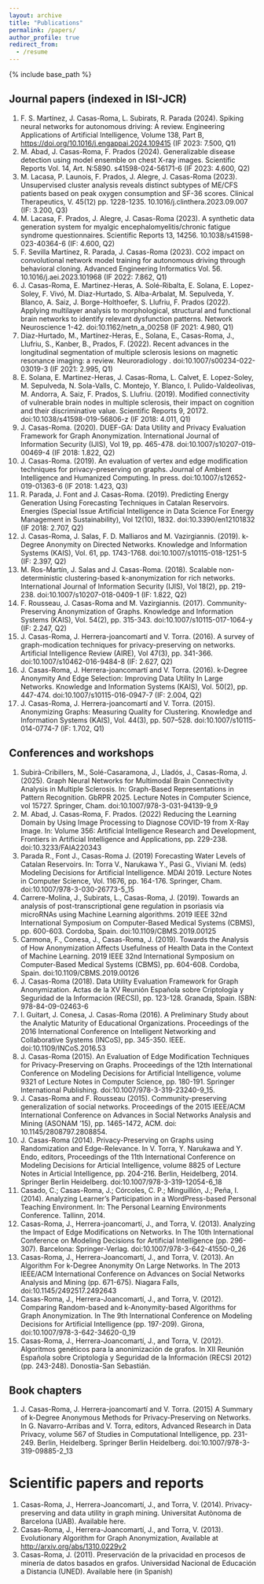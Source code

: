 ```yaml
---
layout: archive
title: "Publications"
permalink: /papers/
author_profile: true
redirect_from:
  - /resume
---
```


{% include base_path %}

## Journal papers (indexed in ISI-JCR)

1. F. S. Martínez, J. Casas-Roma, L. Subirats, R. Parada (2024). Spiking neural networks for autonomous driving: A review. Engineering Applications of Artificial Intelligence, Volume 138, Part B, https://doi.org/10.1016/j.engappai.2024.109415 (IF 2023: 7.500, Q1)
1. M. Abad, J. Casas-Roma, F. Prados (2024). Generalizable disease detection using model ensemble on chest X-ray images. Scientific Reports Vol. 14, Art. N:5890. s41598-024-56171-6 (IF 2023: 4.600, Q2)
1. M. Lacasa, P. Launois, F. Prados, J. Alegre, J. Casas-Roma (2023). Unsupervised cluster analysis reveals distinct subtypes of ME/CFS patients based on peak oxygen consumption and SF-36 scores. Clinical Therapeutics, V. 45(12) pp. 1228-1235. 10.1016/j.clinthera.2023.09.007 (IF: 3.200, Q3)
1. M. Lacasa, F. Prados, J. Alegre, J. Casas-Roma (2023). A synthetic data generation system for myalgic encephalomyelitis/chronic fatigue syndrome questionnaires. Scientific Reports 13, 14256. 10.1038/s41598-023-40364-6 (IF: 4.600, Q2)
1. F. Sevilla Martínez, R. Parada, J. Casas-Roma (2023). CO2 impact on convolutional network model training for autonomous driving through behavioral cloning. Advanced Engineering Informatics Vol. 56. 10.1016/j.aei.2023.101968 (IF 2022: 7.862, Q1)
1. J. Casas-Roma, E. Martinez-Heras, A. Solé-Ribalta, E. Solana, E. Lopez-Soley, F. Vivó, M. Diaz-Hurtado, S. Alba-Arbalat, M. Sepulveda, Y. Blanco, A. Saiz, J. Borge-Holthoefer, S. Llufriu, F. Prados (2022). Applying multilayer analysis to morphological, structural and functional brain networks to identify relevant dysfunction patterns. Network Neuroscience 1-42. doi:10.1162/netn_a_00258 (IF 2021: 4.980, Q1)
1. Diaz-Hurtado, M., Martínez-Heras, E., Solana, E., Casas-Roma, J., Llufriu, S., Kanber, B., Prados, F. (2022). Recent advances in the longitudinal segmentation of multiple sclerosis lesions on magnetic resonance imaging: a review. Neuroradiology . doi:10.1007/s00234-022-03019-3 (IF 2021: 2.995, Q1)
1. E. Solana, E. Martinez-Heras, J. Casas-Roma, L. Calvet, E. Lopez-Soley, M. Sepulveda, N. Sola-Valls, C. Montejo, Y. Blanco, I. Pulido-Valdeolivas, M. Andorra, A. Saiz, F. Prados, S. Llufriu. (2019). Modified connectivity of vulnerable brain nodes in multiple sclerosis, their impact on cognition and their discriminative value. Scientific Reports 9, 20172. doi:10.1038/s41598-019-56806-z (IF 2018: 4.011, Q1)
1. J. Casas-Roma. (2020). DUEF-GA: Data Utility and Privacy Evaluation Framework for Graph Anonymization. International Journal of Information Security (IJIS), Vol 19, pp. 465-478. doi:10.1007/s10207-019-00469-4 (IF 2018: 1.822, Q2)
1. J. Casas-Roma. (2019). An evaluation of vertex and edge modification techniques for privacy-preserving on graphs. Journal of Ambient Intelligence and Humanized Computing. In press. doi:10.1007/s12652-019-01363-6 (IF 2018: 1.423, Q3)
1. R. Parada, J. Font and J. Casas-Roma. (2019). Predicting Energy Generation Using Forecasting Techniques in Catalan Reservoirs. Energies (Special Issue Artificial Intelligence in Data Science For Energy Management in Sustainability), Vol 12(10), 1832. doi:10.3390/en12101832 (IF 2018: 2.707, Q2)
1. J. Casas-Roma, J. Salas, F. D. Malliaros and M. Vazirgiannis. (2019). k-Degree Anonymity on Directed Networks. Knowledge and Information Systems (KAIS), Vol. 61, pp. 1743-1768. doi:10.1007/s10115-018-1251-5 (IF: 2.397, Q2)
1. M. Ros-Martín, J. Salas and J. Casas-Roma. (2018). Scalable non-deterministic clustering-based k-anonymization for rich networks. International Journal of Information Security (IJIS), Vol 18(2), pp. 219-238. doi:10.1007/s10207-018-0409-1 (IF: 1.822, Q2)
1. F. Rousseau, J. Casas-Roma and M. Vazirgiannis. (2017). Community-Preserving Anonymization of Graphs. Knowledge and Information Systems (KAIS), Vol. 54(2), pp. 315-343. doi:10.1007/s10115-017-1064-y (IF: 2.247, Q2)
1. J. Casas-Roma, J. Herrera-joancomartí and V. Torra. (2016). A survey of graph-modication techniques for privacy-preserving on networks. Artificial Intelligence Review (AIRE), Vol 47(3), pp. 341-366. doi:10.1007/s10462-016-9484-8 (IF: 2.627, Q2)
1. J. Casas-Roma, J. Herrera-joancomartí and V. Torra. (2016). k-Degree Anonymity And Edge Selection: Improving Data Utility In Large Networks. Knowledge and Information Systems (KAIS), Vol. 50(2), pp. 447-474. doi:10.1007/s10115-016-0947-7 (IF: 2.004, Q2)
1. J. Casas-Roma, J. Herrera-joancomartí and V. Torra. (2015). Anonymizing Graphs: Measuring Quality for Clustering. Knowledge and Information Systems (KAIS), Vol. 44(3), pp. 507–528. doi:10.1007/s10115-014-0774-7 (IF: 1.702, Q1)

## Conferences and workshops

1. Subirà-Cribillers, M., Solé-Casaramona, J., Lladós, J., Casas-Roma, J. (2025). Graph Neural Networks for Multimodal Brain Connectivity Analysis in Multiple Sclerosis. In: Graph-Based Representations in Pattern Recognition. GbRPR 2025. Lecture Notes in Computer Science, vol 15727. Springer, Cham. doi:10.1007/978-3-031-94139-9_9
1. M. Abad, J. Casas-Roma, F. Prados. (2022) Reducing the Learning Domain by Using Image Processing to Diagnose COVID-19 from X-Ray Image. In: Volume 356: Artificial Intelligence Research and Development, Frontiers in Artificial Intelligence and Applications, pp. 229-238. doi:10.3233/FAIA220343
1. Parada R., Font J., Casas-Roma J. (2019) Forecasting Water Levels of Catalan Reservoirs. In: Torra V., Narukawa Y., Pasi G., Viviani M. (eds) Modeling Decisions for Artificial Intelligence. MDAI 2019. Lecture Notes in Computer Science, Vol. 11676, pp. 164-176. Springer, Cham. doi:10.1007/978-3-030-26773-5_15
1. Carrere-Molina, J., Subirats, L., Casas-Roma, J. (2019). Towards an analysis of post-transcriptional gene regulation in psoriasis via microRNAs using Machine Learning algorithms. 2019 IEEE 32nd International Symposium on Computer-Based Medical Systems (CBMS), pp. 600-603. Cordoba, Spain. doi:10.1109/CBMS.2019.00125
1. Carmona, F., Conesa, J., Casas-Roma, J. (2019). Towards the Analysis of How Anonymization Affects Usefulness of Health Data in the Context of Machine Learning. 2019 IEEE 32nd International Symposium on Computer-Based Medical Systems (CBMS), pp. 604-608. Cordoba, Spain. doi:10.1109/CBMS.2019.00126
1. J. Casas-Roma (2018). Data Utility Evaluation Framework for Graph Anonymization. Actas de la XV Reunión Española sobre Criptología y Seguridad de la Información (RECSI), pp. 123-128. Granada, Spain. ISBN: 978-84-09-02463-6
1. I. Guitart, J. Conesa, J. Casas-Roma (2016). A Preliminary Study about the Analytic Maturity of Educational Organizations. Proceedings of the 2016 International Conference on Intelligent Networking and Collaborative Systems (INCoS), pp. 345-350. IEEE. doi:10.1109/INCoS.2016.53
1. J. Casas-Roma (2015). An Evaluation of Edge Modification Techniques for Privacy-Preserving on Graphs. Proceedings of the 12th International Conference on Modeling Decisions for Artificial Intelligence, volume 9321 of Lecture Notes in Computer Science, pp. 180-191. Springer International Publishing. doi:10.1007/978-3-319-23240-9_15.
1. J. Casas-Roma and F. Rousseau (2015). Community-preserving generalization of social networks. Proceedings of the 2015 IEEE/ACM International Conference on Advances in Social Networks Analysis and Mining (ASONAM ’15), pp. 1465-1472, ACM. doi: 10.1145/2808797.2808854.
1. J. Casas-Roma (2014). Privacy-Preserving on Graphs using Randomization and Edge-Relevance. In V. Torra, Y. Narukawa and Y. Endo, editors, Proceedings of the 11th International Conference on Modeling Decisions for Articial Intelligence, volume 8825 of Lecture Notes in Articial Intelligence, pp. 204-216. Berlin, Heidelberg, 2014. Springer Berlin Heidelberg. doi:10.1007/978-3-319-12054-6_18
1. Casado, C.; Casas-Roma, J.; Córcoles, C. P.; Minguillón, J.; Peña, I. (2014). Analyzing Learner’s Participation in a WordPress-based Personal Teaching Environment. In: The Personal Learning Environments Conference. Tallinn, 2014.
1. Casas-Roma, J., Herrera-joancomartí, J., and Torra, V. (2013). Analyzing the Impact of Edge Modifications on Networks. In The 10th International Conference on Modeling Decisions for Artificial Intelligence (pp. 296-307). Barcelona: Springer-Verlag. doi:10.1007/978-3-642-41550-0_26
1. Casas-Roma, J., Herrera-Joancomartí, J., and Torra, V. (2013). An Algorithm For k-Degree Anonymity On Large Networks. In The 2013 IEEE/ACM International Conference on Advances on Social Networks Analysis and Mining (pp. 671-675). Niagara Falls, doi:10.1145/2492517.2492643
1. Casas-Roma, J., Herrera-Joancomartí, J., and Torra, V. (2012). Comparing Random-based and k-Anonymity-based Algorithms for Graph Anonymization. In The 9th International Conference on Modeling Decisions for Artificial Intelligence (pp. 197-209). Girona, doi:10.1007/978-3-642-34620-0_19
1. Casas-Roma, J., Herrera-Joancomartí, J., and Torra, V. (2012). Algoritmos genéticos para la anonimización de grafos. In XII Reunión Española sobre Criptología y Seguridad de la Información (RECSI 2012) (pp. 243-248). Donostia-San Sebastián.

## Book chapters

1. J. Casas-Roma, J. Herrera-joancomartí and V. Torra. (2015) A Summary of k-Degree Anonymous Methods for Privacy-Preserving on Networks. In G. Navarro-Arribas and V. Torra, editors, Advanced Research in Data Privacy, volume 567 of Studies in Computational Intelligence, pp. 231-249. Berlin, Heidelberg. Springer Berlin Heidelberg. doi:10.1007/978-3-319-09885-2_13

# Scientific papers and reports

1. Casas-Roma, J., Herrera-Joancomartí, J., and Torra, V. (2014). Privacy-preserving and data utility in graph mining. Universitat Autònoma de Barcelona (UAB). Available here.
1. Casas-Roma, J., Herrera-Joancomartí, J., and Torra, V. (2013). Evolutionary Algorithm for Graph Anonymization, Available at http://arxiv.org/abs/1310.0229v2
1. Casas-Roma, J. (2011). Preservación de la privacidad en procesos de minería de datos basados en grafos. Universidad Nacional de Educación a Distancia (UNED). Available here (in Spanish)
